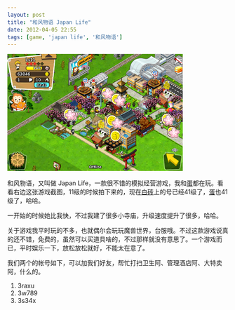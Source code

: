 ```yaml
---
layout: post
title: "和风物语 Japan Life"
date: 2012-04-05 22:55
tags: [game, 'japan life', '和风物语']
---
```


![和风物语](/assets/images/2012/04/japan-life-charles-level11.png "和风物语 天堂隔壁 level 11")
 

和风物语，又叫做 Japan Life，一款很不错的模拟经营游戏，我和[蛋][abby]都在玩。看看右边这张游戏截图，11级的时候拍下来的，现在[白砖](/2012/02/iphone4-04-11-08.html)上的号已经41级了，[蛋][abby]也41级了，哈哈。

一开始的时候她比我快，不过我建了很多小寺庙，升级速度提升了很多，哈哈。

关于游戏我平时玩的不多，也就偶尔会玩玩魔兽世界，台服哦。不过这款游戏说真的还不错，免费的，虽然可以买道具啥的，不过那样就没有意思了。一个游戏而已，平时娱乐一下，放松放松就好，不能太在意了。

我们两个的帐号如下，可以加我们好友，帮忙打扫卫生阿、管理酒店阿、大特卖阿，什么的。

 1. 3raxu
 2. 3w789
 3. 3s34x

[abby]: http://abby.beta4better.me/ "风吹过的夏天"

